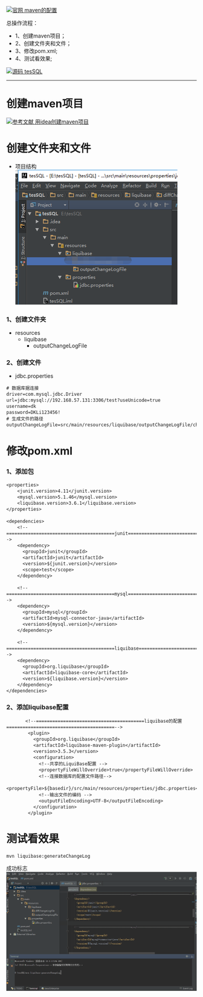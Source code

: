 [![](https://img.shields.io/badge/官网-maven的配置-red.svg "官网 maven的配置")](http://www.liquibase.org/documentation/maven/)


总操作流程：
- 1、创建maven项目；
- 2、创建文件夹和文件；
- 3、修改pom.xml;
- 4、测试看效果;

[![](https://img.shields.io/badge/源码-tesSQL-green.svg "源码 tesSQL")](https://github.com/lidekai/tesSQL.git)
***

# 创建maven项目

[![](https://img.shields.io/badge/参考文献-用idea创建maven项目-yellow.svg "参考文献 用idea创建maven项目")](https://github.com/OurNotes/CCN/blob/master/6.%E5%90%8E%E5%8F%B0/1.java/3.Javaweb%E4%B9%8B%E6%95%B4%E5%90%88%E4%BE%8B%E5%AD%90/2.ssm%2Bm%2Bsql%E7%9A%84%E6%95%B4%E5%90%88%E6%AD%A5%E9%AA%A4%EF%BC%88idea%E5%B7%A5%E5%85%B7%E4%B8%8B%EF%BC%89/1-ssm%E6%95%B4%E5%90%88%E4%B9%8B%E7%94%A8maven%E5%88%9B%E5%BB%BAweb%E9%A1%B9%E7%9B%AE.md)

# 创建文件夹和文件
- 项目结构
![](image/1-1.png)

### 1、创建文件夹
- resources
    - liquibase
        - outputChangeLogFile

### 2、创建文件
- jdbc.properties
```
# 数据库据连接
driver=com.mysql.jdbc.Driver
url=jdbc:mysql://192.168.57.131:3306/test?useUnicode=true
username=dk
password=DKLi123456!
# 生成文件的路径
outputChangeLogFile=src/main/resources/liquibase/outputChangeLogFile/changelog_original.xml
```
# 修改pom.xml
### 1、添加包
```
<properties>
    <junit.version>4.11</junit.version>
    <mysql.version>5.1.46</mysql.version>
    <liquibase.version>3.6.1</liquibase.version>
</properties>

<dependencies>
    <!--========================================junit========================================-->
    <dependency>
      <groupId>junit</groupId>
      <artifactId>junit</artifactId>
      <version>${junit.version}</version>
      <scope>test</scope>
    </dependency>

    <!--========================================mysql========================================-->
    <dependency>
      <groupId>mysql</groupId>
      <artifactId>mysql-connector-java</artifactId>
      <version>${mysql.version}</version>
    </dependency>

    <!--========================================liquibase========================================-->
    <dependency>
      <groupId>org.liquibase</groupId>
      <artifactId>liquibase-core</artifactId>
      <version>${liquibase.version}</version>
    </dependency>
</dependencies>
```
### 2、添加liquibase配置
```
       <!--========================================liquibase的配置========================================-->
        <plugin>
          <groupId>org.liquibase</groupId>
          <artifactId>liquibase-maven-plugin</artifactId>
          <version>3.5.3</version>
          <configuration>
            <!--共享的LiquiBase配置 -->
            <propertyFileWillOverride>true</propertyFileWillOverride>
            <!--连接数据库的配置文件路径-->
            <propertyFile>${basedir}/src/main/resources/properties/jdbc.properties</propertyFile>
            <!--输出文件的编码 -->
            <outputFileEncoding>UTF-8</outputFileEncoding>
          </configuration>
        </plugin>
```
# 测试看效果
```
mvn liquibase:generateChangeLog
```
成功标志
![](image/1-2.gif)
